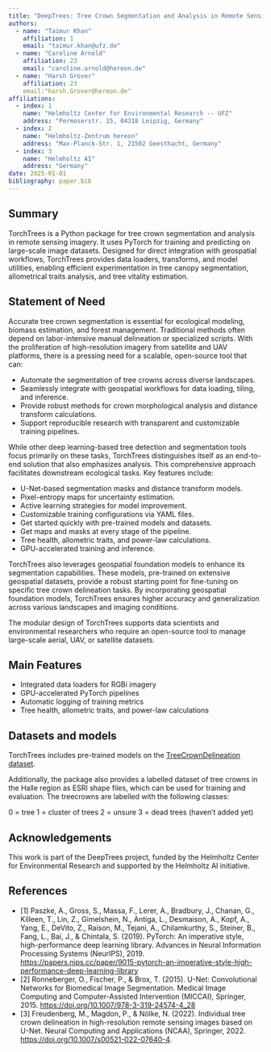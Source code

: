 ```yaml
---
title: "DeepTrees: Tree Crown Segmentation and Analysis in Remote Sensing Imagery with PyTorch"
authors:
  - name: "Taimur Khan"
    affiliation: 1
    email: "taimur.khan@ufz.de"
  - name: "Caroline Arnold"
    affiliation: 23
    email: "caroline.arnold@hereon.de"
  - name: "Harsh Grover"
    affiliation: 23
    email:"harsh.Grover@hereon.de"
affiliations:
  - index: 1
    name: "Helmholtz Center for Environmental Research -- UFZ"
    address: "Permoserstr. 15, 04318 Leipzig, Germany"
  - index: 2
    name: "Helmholtz-Zentrum hereon"
    address: "Max-Planck-Str. 1, 21502 Geesthacht, Germany"
  - index: 3
    name: "Helmholtz AI"
    address: "Germany"
date: 2025-01-01
bibliography: paper.bib
---
```


## Summary

TorchTrees is a Python package for tree crown segmentation and analysis in remote sensing imagery. It uses PyTorch for training and predicting on large-scale image datasets. Designed for direct integration with geospatial workflows, TorchTrees provides data loaders, transforms, and model utilities, enabling efficient experimentation in tree canopy segmentation, allometrical traits analysis, and tree vitality estimation.

## Statement of Need

Accurate tree crown segmentation is essential for ecological modeling, biomass estimation, and forest management. Traditional methods often depend on labor-intensive manual delineation or specialized scripts. With the proliferation of high-resolution imagery from satellite and UAV platforms, there is a pressing need for a scalable, open-source tool that can:

- Automate the segmentation of tree crowns across diverse landscapes.
- Seamlessly integrate with geospatial workflows for data loading, tiling, and inference.
- Provide robust methods for crown morphological analysis and distance transform calculations.
- Support reproducible research with transparent and customizable training pipelines.

While other deep learning-based tree detection and segmentation tools focus primarily on these tasks, TorchTrees distinguishes itself as an end-to-end solution that also emphasizes analysis. This comprehensive approach facilitates downstream ecological tasks. Key features include:

- U-Net-based segmentation masks and distance transform models.
- Pixel-entropy maps for uncertainty estimation.
- Active learning strategies for model improvement.
- Customizable training configurations via YAML files.
- Get started quickly with pre-trained models and datasets.
- Get maps and masks at every stage of the pipeline.
- Tree health, allometric traits, and power-law calculations.
- GPU-accelerated training and inference.

TorchTrees also leverages geospatial foundation models to enhance its segmentation capabilities. These models, pre-trained on extensive geospatial datasets, provide a robust starting point for fine-tuning on specific tree crown delineation tasks. By incorporating geospatial foundation models, TorchTrees ensures higher accuracy and generalization across various landscapes and imaging conditions.

The modular design of TorchTrees supports data scientists and environmental researchers who require an open-source tool to manage large-scale aerial, UAV, or satellite datasets.

## Main Features

- Integrated data loaders for RGBi imagery
- GPU-accelerated PyTorch pipelines
- Automatic logging of training metrics
- Tree health, allometric traits, and power-law calculations

## Datasets and models

TorchTrees includes pre-trained models on the [TreeCrownDelineation dataset](https://github.com/AWF-GAUG/TreeCrownDelineation). 

Additionally, the package also provides a labelled dataset of tree crowns in the Halle region as ESRI shape files, which can be used for training and evaluation. The treecrowns are labelled with the following classes:

0 = tree
1 = cluster of trees
2 = unsure
3 = dead trees (haven’t added yet)

## Acknowledgements

This work is part of the DeepTrees project, funded by the Helmholtz Center for Environmental Research and supported by the Helmholtz AI initiative.

## References

- [1] Paszke, A., Gross, S., Massa, F., Lerer, A., Bradbury, J., Chanan, G., Killeen, T., Lin, Z., Gimelshein, N., Antiga, L., Desmaison, A., Kopf, A., Yang, E., DeVito, Z., Raison, M., Tejani, A., Chilamkurthy, S., Steiner, B., Fang, L., Bai, J., & Chintala, S. (2019). PyTorch: An imperative style, high-performance deep learning library. Advances in Neural Information Processing Systems (NeurIPS), 2019. https://papers.nips.cc/paper/9015-pytorch-an-imperative-style-high-performance-deep-learning-library
- [2] Ronneberger, O., Fischer, P., & Brox, T. (2015). U-Net: Convolutional Networks for Biomedical Image Segmentation. Medical Image Computing and Computer-Assisted Intervention (MICCAI), Springer, 2015. https://doi.org/10.1007/978-3-319-24574-4_28
- [3] Freudenberg, M., Magdon, P., & Nölke, N. (2022). Individual tree crown delineation in high-resolution remote sensing images based on U-Net. Neural Computing and Applications (NCAA), Springer, 2022. https://doi.org/10.1007/s00521-022-07640-4.
